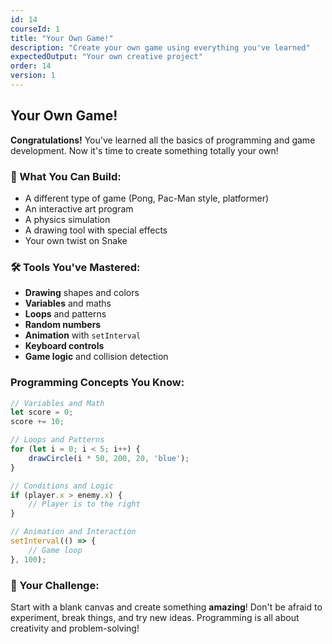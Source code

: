```yaml
---
id: 14
courseId: 1
title: "Your Own Game!"
description: "Create your own game using everything you've learned"
expectedOutput: "Your own creative project"
order: 14
version: 1
---
```


## Your Own Game!

**Congratulations!** You've learned all the basics of programming and game development. Now it's time to create something totally your own!

### 🎯 What You Can Build:

- A different type of game (Pong, Pac-Man style, platformer)
- An interactive art program
- A physics simulation
- A drawing tool with special effects
- Your own twist on Snake

### 🛠️ Tools You've Mastered:

- **Drawing** shapes and colors
- **Variables** and maths
- **Loops** and patterns
- **Random numbers**
- **Animation** with `setInterval`
- **Keyboard controls**
- **Game logic** and collision detection

### Programming Concepts You Know:

```javascript
// Variables and Math
let score = 0;
score += 10;

// Loops and Patterns
for (let i = 0; i < 5; i++) {
    drawCircle(i * 50, 200, 20, 'blue');
}

// Conditions and Logic
if (player.x > enemy.x) {
    // Player is to the right
}

// Animation and Interaction
setInterval(() => {
    // Game loop
}, 100);
```

### 🌟 Your Challenge:

Start with a blank canvas and create something **amazing**! Don't be afraid to experiment, break things, and try new ideas. Programming is all about creativity and problem-solving!
